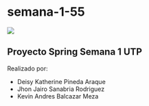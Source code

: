 # semana-1-55

![](https://img.shields.io/github/DeisyK/semana-1-55/issues/editor.md.svg)

## Proyecto Spring Semana 1 UTP

Realizado por:

- Deisy Katherine Pineda Araque
- Jhon Jairo Sanabria Rodriguez
- Kevin Andres Balcazar Meza
